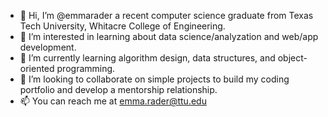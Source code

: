 - 👋 Hi, I’m @emmarader a recent computer science graduate from Texas Tech University, Whitacre College of Engineering.
- 👀 I’m interested in learning about data science/analyzation and web/app development.
- 🌱 I’m currently learning algorithm design, data structures, and object-oriented programming.
- 💞️ I’m looking to collaborate on simple projects to build my coding portfolio and develop a mentorship relationship.
- 📫 You can reach me at emma.rader@ttu.edu

<!---
emmarader/emmarader is a ✨ special ✨ repository because its `README.md` (this file) appears on your GitHub profile.
You can click the Preview link to take a look at your changes.
--->
